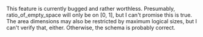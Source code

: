This feature is currently bugged and rather worthless. Presumably, ratio_of_empty_space will only be on [0, 1], but I can't promise this is true. The
area dimensions may also be restricted by maximum logical sizes, but I can't verify that, either. Otherwise, the schema is probably correct.
